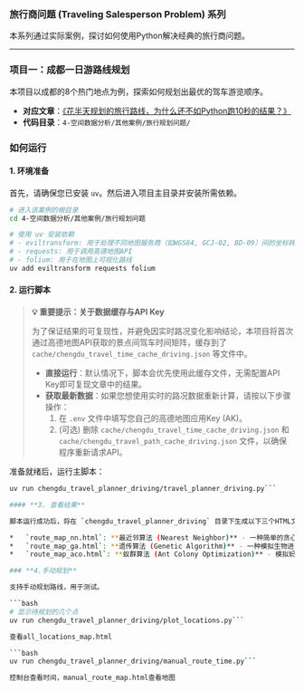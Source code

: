 ### 旅行商问题 (Traveling Salesperson Problem) 系列

本系列通过实际案例，探讨如何使用Python解决经典的旅行商问题。

---

### **项目一：成都一日游路线规划**

本项目以成都的8个热门地点为例，探索如何规划出最优的驾车游览顺序。

*   **对应文章**：[《花半天规划的旅行路线，为什么还不如Python跑10秒的结果？》](https://www.renhai.online/blog/geospatial-data-analysis/traveling-salesperson-problem-algorithm-vs-human-intuition)
*   **代码目录**：`4-空间数据分析/其他案例/旅行规划问题/`

### **如何运行**

#### **1. 环境准备**

首先，请确保您已安装 `uv`。然后进入项目主目录并安装所需依赖。

```bash
# 进入该案例的根目录
cd 4-空间数据分析/其他案例/旅行规划问题

# 使用 uv 安装依赖
# - eviltransform: 用于处理不同地图服务商（如WGS84, GCJ-02, BD-09）间的坐标转换
# - requests: 用于调用高德地图API
# - folium: 用于在地图上可视化路线
uv add eviltransform requests folium
```

#### **2. 运行脚本**

> **💡 重要提示：关于数据缓存与API Key**
> 
> 为了保证结果的可复现性，并避免因实时路况变化影响结论，本项目将首次通过高德地图API获取的景点间驾车时间矩阵，缓存到了 `cache/chengdu_travel_time_cache_driving.json` 等文件中。
>
> *   **直接运行**：默认情况下，脚本会优先使用此缓存文件，无需配置API Key即可复现文章中的结果。
> *   **获取最新数据**：如果您想使用实时的路况数据重新计算，请按以下步骤操作：
>     1.  在 `.env` 文件中填写您自己的高德地图应用Key (AK)。
>     2.  (可选) 删除 `cache/chengdu_travel_time_cache_driving.json` 和 `cache/chengdu_travel_path_cache_driving.json` 文件，以确保程序重新请求API。

准备就绪后，运行主脚本：

```bash
uv run chengdu_travel_planner_driving/travel_planner_driving.py```

#### **3. 查看结果**

脚本运行成功后，将在 `chengdu_travel_planner_driving` 目录下生成以下三个HTML文件。您可以直接在浏览器中打开它们，查看不同算法规划出的路线：

*   `route_map_nn.html`: **最近邻算法 (Nearest Neighbor)** - 一种简单的贪心策略。
*   `route_map_ga.html`: **遗传算法 (Genetic Algorithm)** - 一种模拟生物进化的全局优化算法。
*   `route_map_aco.html`: **蚁群算法 (Ant Colony Optimization)** - 模拟蚂蚁寻找食物路径的启发式算法。

### **4.手动规划**

支持手动规划路线，用于测试。

```bash
# 显示待规划的几个点
uv run chengdu_travel_planner_driving/plot_locations.py```

查看all_locations_map.html

```bash
uv run chengdu_travel_planner_driving/manual_route_time.py```

控制台查看时间，manual_route_map.html查看地图
